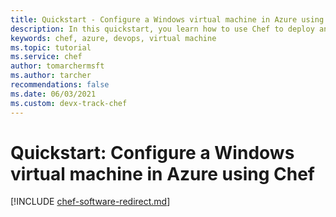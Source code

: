 ```yaml
---
title: Quickstart - Configure a Windows virtual machine in Azure using Chef
description: In this quickstart, you learn how to use Chef to deploy and configure a Windows virtual machine in Azure
keywords: chef, azure, devops, virtual machine
ms.topic: tutorial
ms.service: chef
author: tomarchermsft
ms.author: tarcher
recommendations: false
ms.date: 06/03/2021
ms.custom: devx-track-chef
---
```


# Quickstart: Configure a Windows virtual machine in Azure using Chef

[!INCLUDE [chef-software-redirect.md](includes/chef-software-redirect.md)]